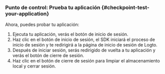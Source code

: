 ### Punto de control: Prueba tu aplicación {#checkpoint-test-your-application}

Ahora, puedes probar tu aplicación:

1. Ejecuta tu aplicación, verás el botón de inicio de sesión.
2. Haz clic en el botón de inicio de sesión, el SDK iniciará el proceso de inicio de sesión y te redirigirá a la página de inicio de sesión de Logto.
3. Después de iniciar sesión, serás redirigido de vuelta a tu aplicación y verás el botón de cierre de sesión.
4. Haz clic en el botón de cierre de sesión para limpiar el almacenamiento local y cerrar sesión.
